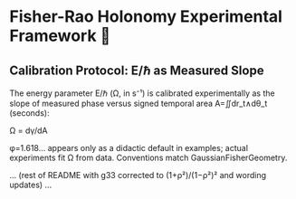 # Fisher-Rao Holonomy Experimental Framework 🌊

## Calibration Protocol: E/ℏ as Measured Slope

The energy parameter E/ℏ (Ω, in s⁻¹) is calibrated experimentally as the slope of measured phase versus signed temporal area A=∬dr_t∧dθ_t (seconds):

Ω = dγ/dA

φ=1.618… appears only as a didactic default in examples; actual experiments fit Ω from data. Conventions match GaussianFisherGeometry.

... (rest of README with g33 corrected to (1+ρ²)/(1−ρ²)² and wording updates) ...
